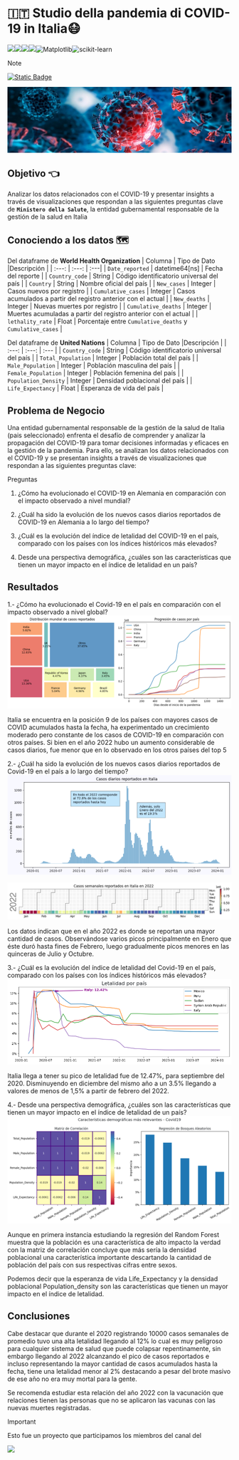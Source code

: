 # 🇮🇹 Studio della pandemia di COVID-19 in Italia😷

![](https://img.shields.io/badge/python-3.10+-sucess?style=for-the-badge&logo=python)![](https://img.shields.io/badge/Jupyter-F37626.svg?&style=for-the-badge&logo=Jupyter&logoColor=white)![](https://img.shields.io/badge/Numpy-777BB4?style=for-the-badge&logo=numpy&logoColor=white)![](https://img.shields.io/badge/Pandas-2C2D72?style=for-the-badge&logo=pandas&logoColor=white)![Matplotlib](https://img.shields.io/badge/Matplotlib-%23ffffff.svg?style=for-the-badge&logo=Matplotlib&logoColor=black)![scikit-learn](https://img.shields.io/badge/scikit--learn-%23F7931E.svg?style=for-the-badge&logo=scikit-learn&logoColor=white)

> [!NOTE]
> [![Static Badge](https://img.shields.io/badge/build-Analisis_COVID_19-brightgreen?logo=deepnote&label=Presentación%20ejecutiva%20en%20deepnote.com&color=%23AFEEEE&style=for-the-badge)](https://deepnote.com/@lucel-dasilva/Analisis-COVID-19-56551004-f932-4da5-b5ad-7bb31d32774e)

![PortadaCovid19](https://github.com/luceldasilva/covid_19_italia/blob/main/images/Portada.jpg "PortadaCovid19")

## Objetivo 👈
Analizar los datos relacionados con el COVID-19 y presentar insights a través de visualizaciones que respondan a las siguientes preguntas clave de __`Ministero della Salute`__, la entidad gubernamental responsable de la gestión de la salud en Italia


## Conociendo a los datos 🗺️

Del dataframe de __World Health Organization__
| Columna | Tipo de Dato |Descripción | 
| :---: | :---: | :---| 
| `Date_reported` | datetime64[ns] | Fecha del reporte |
| `Country_code` | String | Código identificatorio universal del país |
| `Country` | String | Nombre oficial del país |
| `New_cases` | Integer | Casos nuevos por registro |
| `Cumulative_cases` | Integer | Casos acumulados a partir del registro anterior con el actual |
| `New_deaths` | Integer | Nuevas muertes por registro |
| `Cumulative_deaths` | Integer | Muertes acumuladas a partir del registro anterior con el actual |
| `lethality_rate` | Float | Porcentaje entre `Cumulative_deaths` y `Cumulative_cases` |

Del dataframe de __United Nations__
| Columna | Tipo de Dato |Descripción | 
| :---: | :---: | :--- | 
| `Country_code` | String | Código identificatorio universal del país |
| `Total_Population` | Integer | Población total del país |
| `Male_Population` | Integer | Población masculina del país |
| `Female_Population` | Integer | Población femenina del país |
| `Population_Density` | Integer | Densidad poblacional del país |
| `Life_Expectancy` | Float | Esperanza de vida del país |

## Problema de Negocio 

Una entidad gubernamental responsable de la gestión de la salud de Italia (pais seleccionado) enfrenta el desafío de comprender y analizar la propagación del COVID-19 para tomar decisiones informadas y eficaces en la gestión de la pandemia.
Para ello, se analizan los datos relacionados con el COVID-19 y se presentan insights a través de visualizaciones que respondan a las siguientes preguntas clave:

Preguntas

1. ¿Cómo ha evolucionado el COVID-19 en Alemania en comparación con el impacto observado a nivel mundial?

2. ¿Cuál ha sido la evolución de los nuevos casos diarios reportados de COVID-19 en Alemania a lo largo del tiempo?

3. ¿Cuál es la evolución del índice de letalidad del COVID-19 en el país, comparado con los países con los índices históricos más elevados?

4. Desde una perspectiva demográfica, ¿cuáles son las características que tienen un mayor impacto en el índice de letalidad en un país?

## Resultados
1.- ¿Cómo ha evolucionado el Covid-19 en el país en comparación con el impacto observado a nivel global?
![pregunta1](https://github.com/luceldasilva/covid_19_italia/blob/main/images/p1.png "pregunta1")

Italia se encuentra en la posición 9 de los países con mayores casos de COVID acumulados hasta la fecha, ha experimentado un crecimiento moderado pero constante de los casos de COVID-19 en comparación con otros países. Si bien en el año 2022 hubo un aumento considerable de casos diarios, fue menor que en lo observado en los otros países del top 5

2.- ¿Cuál ha sido la evolución de los nuevos casos diarios reportados de Covid-19 en el país a lo largo del tiempo?
![pregunta2](https://github.com/luceldasilva/covid_19_italia/blob/main/images/p2.png "pregunta2")

![pregunta2detalle](https://github.com/luceldasilva/covid_19_italia/blob/main/images/p2c.png "pregunta2detalle")

Los datos indican que en el año 2022 es donde se reportan una mayor cantidad de casos. Observándose varios picos principalmente en Enero que éste duró hasta fines de Febrero, luego gradualmente picos menores en las quinceras de Julio y Octubre.

3.- ¿Cuál es la evolución del índice de letalidad del Covid-19 en el país, comparado con los países con los índices históricos más elevados?
![pregunta3](https://github.com/luceldasilva/covid_19_italia/blob/main/images/p3.png "pregunta3")

Italia llega a tener su pico de letalidad fue de 12.47%, para septiembre del 2020. Disminuyendo en diciembre del mismo año a un 3.5% llegando a valores de menos de 1,5% a partir de febrero del 2022.

4.- Desde una perspectiva demográfica, ¿cuáles son las características que tienen un mayor impacto en el índice de letalidad de un país?
![pregunta4](https://github.com/luceldasilva/covid_19_italia/blob/main/images/p4.png "pregunta4")

Aunque en primera instancia estudiando la regresión del Random Forest muestra que la población es una característica de alto impacto la verdad con la matriz de correlación concluye que más sería la densidad poblacional una característica importante descartando la cantidad de población del país con sus respectivas cifras entre sexos.

Podemos decir que la esperanza de vida Life_Expectancy y la densidad poblacional Population_density son las características que tienen un mayor impacto en el índice de letalidad.

## Conclusiones
Cabe destacar que durante el 2020 registrando 10000 casos semanales de promedio tuvo una alta letalidad llegando al 12% lo cual es muy peligroso para cualquier sistema de salud que puede colapsar repentinamente, sin embargo llegando al 2022 alcanzando el pico de casos reportados e incluso representando la mayor cantidad de casos acumulados hasta la fecha, tiene una letalidad menor al 2% destacando a pesar del brote masivo de ese año no era muy mortal para la gente.

Se recomenda estudiar esta relación del año 2022 con la vacunación que relaciones tienen las personas que no se aplicaron las vacunas con las nuevas muertes registradas.

> [!IMPORTANT]
> Esto fue un proyecto que participamos los miembros del canal del
> 
>[![](https://img.shields.io/youtube/channel/subscribers/UCuerQOTskuNkddcT738357g?style=for-the-badge&logo=youtube&label=ElProfeAlejo)](https://www.youtube.com/@ElProfeAlejo)


